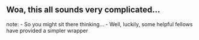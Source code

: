 ## Woa, this all sounds very <span class="highlight">complicated...</span>

note:
    - So you might sit there thinking...
    - Well, luckily, some helpful fellows have provided a simpler wrapper
